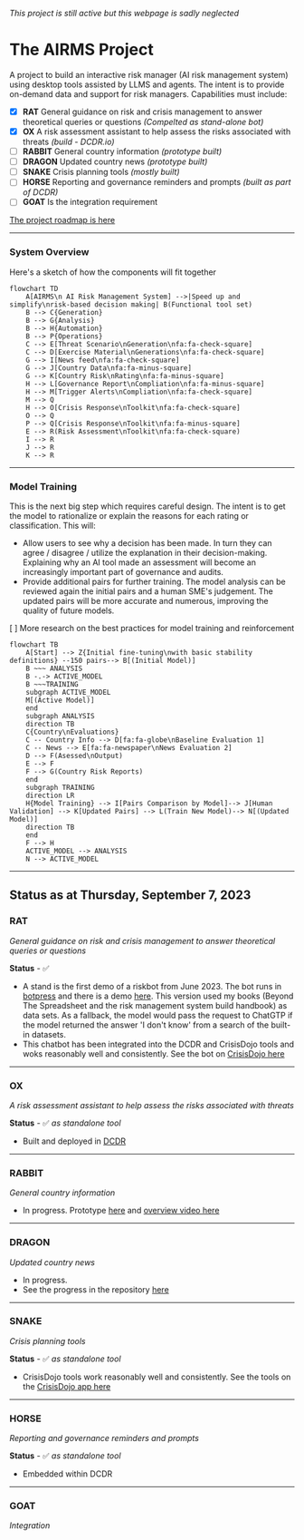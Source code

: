 *This project is still active but this webpage is sadly neglected*

# The AIRMS Project
A project to build an interactive risk manager (AI risk management system) using desktop tools assisted by LLMS and agents. The intent is to provide on-demand data and support for risk managers. Capabilities must include:

- [x] **RAT** General guidance on risk and crisis management to answer theoretical queries or questions *(Compelted as stand-alone bot)*
- [x] **OX** A risk assessment assistant to help assess the risks associated with threats *(build - DCDR.io)*
- [ ] **RABBIT** General country information *(prototype built)*
- [ ] **DRAGON** Updated country news *(prototype built)*
- [ ] **SNAKE** Crisis planning tools *(mostly built)*
- [ ] **HORSE** Reporting and governance reminders and prompts *(built as part of DCDR)*
- [ ] **GOAT** Is the integration requirement

[The project roadmap is here](https://github.com/users/agsheves/projects/1)

---
### System Overview

Here's a sketch of how the components will fit together

```mermaid
flowchart TD
    A[AIRMS\n AI Risk Management System] -->|Speed up and simplify\nrisk-based decision making| B(Functional tool set)
    B --> C{Generation}
    B --> G{Analysis}
    B --> H{Automation}
    B --> P{Operations}
    C --> E[Threat Scenario\nGeneration\nfa:fa-check-square]
    C --> D[Exercise Material\nGenerations\nfa:fa-check-square]
    G --> I[News feed\nfa:fa-check-square]
    G --> J[Country Data\nfa:fa-minus-square]
    G --> K[Country Risk\nRating\nfa:fa-minus-square]
    H --> L[Governance Report\nCompliation\nfa:fa-minus-square]
    H --> M[Trigger Alerts\nCompliation\nfa:fa-check-square]
    M --> Q
    H --> O[Crisis Response\nToolkit\nfa:fa-check-square]
    O --> Q
    P --> Q[Crisis Response\nToolkit\nfa:fa-minus-square]
    E --> R(Risk Assessment\nToolkit\nfa:fa-check-square)
    I --> R
    J --> R
    K --> R
```
---
### Model Training

This is the next big step which requires careful design. The intent is to get the model to rationalize or explain the reasons for each rating or classification. This will:
- Allow users to see why a decision has been made. In turn they can agree / disagree / utilize the explanation in their decision-making. Explaining why an AI tool made an assessment will become an increasingly important part of governance and audits.
- Provide additional pairs for further training. The model analysis can be reviewed again the initial pairs and a human SME's judgement. The updated pairs will be more accurate and numerous, improving the quality of future models.

[ ] More research on the best practices for model training and reinforcement



```mermaid
flowchart TB
    A[Start] --> Z{Initial fine-tuning\nwith basic stability definitions} --150 pairs--> B[(Initial Model)]
    B ~~~ ANALYSIS
    B -.-> ACTIVE_MODEL
    B ~~~TRAINING
    subgraph ACTIVE_MODEL
    M[(Active Model)]
    end
    subgraph ANALYSIS
    direction TB
    C{Country\nEvaluations}
    C -- Country Info --> D[fa:fa-globe\nBaseline Evaluation 1]
    C -- News --> E[fa:fa-newspaper\nNews Evaluation 2]
    D --> F(Asessed\nOutput)
    E --> F
    F --> G(Country Risk Reports)
    end
    subgraph TRAINING
    direction LR
    H{Model Training} --> I[Pairs Comparison by Model]--> J[Human Validation] --> K[Updated Pairs] --> L(Train New Model)--> N[(Updated Model)]
    direction TB
    end
    F --> H
    ACTIVE_MODEL --> ANALYSIS
    N --> ACTIVE_MODEL
```

---

## Status as at Thursday, September 7, 2023 

### RAT
*General guidance on risk and crisis management to answer theoretical queries or questions*

**Status** - ✅ 
 - A stand is the first demo of a riskbot from June 2023. The bot runs in [botpress](https://botpress.com/) and there is a demo [here](https://agsheves.github.io/riskbot/). This version used my books (Beyond The Spreadsheet and the risk management system build handbook) as data sets. As a fallback, the model would pass the request to ChatGTP if the model returned the answer 'I don't know' from a search of the built-in datasets.
 - This chatbot has been integrated into the DCDR and CrisisDojo tools and woks reasonably well and consistently. See the bot on [CrisisDojo here](https://crisisdjo.ai)

---

### OX
*A risk assessment assistant to help assess the risks associated with threats*

**Status** - ✅ *as standalone tool*
- Built and deployed in [DCDR](dcdr.io)

---

### RABBIT
*General country information*

- In progress. Prototype [here](https://countryassessments.anvil.app/) and [overview video here](https://youtu.be/BYvwZEbwzxM0)

---

### DRAGON
*Updated country news*

- In progress.
- See the progress in the repository [here](https://github.com/agsheves/daily-news-summary)

---

### SNAKE
*Crisis planning tools*

**Status** - ✅ *as standalone tool*
 - CrisisDojo tools work reasonably well and consistently. See the tools on the [CrisisDojo app here](https://app.crisisdjo.ai)

 ---

### HORSE
*Reporting and governance reminders and prompts*

**Status** - ✅ *as standalone tool*
- Embedded within DCDR

---

### GOAT
*Integration*



